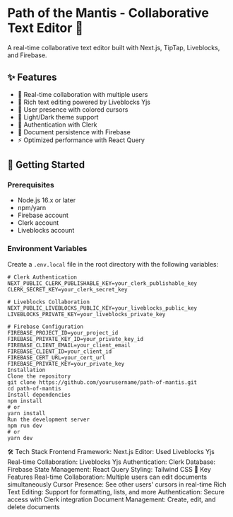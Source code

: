 # Path of the Mantis - Collaborative Text Editor 🦗

A real-time collaborative text editor built with Next.js, TipTap, Liveblocks, and Firebase.

## ✨ Features

- 🔄 Real-time collaboration with multiple users
- 📝 Rich text editing powered by Liveblocks Yjs
- 👥 User presence with colored cursors
- 🎨 Light/Dark theme support
- 🔐 Authentication with Clerk
- 💾 Document persistence with Firebase
- ⚡ Optimized performance with React Query

## 🚀 Getting Started

### Prerequisites

- Node.js 16.x or later
- npm/yarn
- Firebase account
- Clerk account
- Liveblocks account

### Environment Variables

Create a `.env.local` file in the root directory with the following variables:

```env
# Clerk Authentication
NEXT_PUBLIC_CLERK_PUBLISHABLE_KEY=your_clerk_publishable_key
CLERK_SECRET_KEY=your_clerk_secret_key

# Liveblocks Collaboration
NEXT_PUBLIC_LIVEBLOCKS_PUBLIC_KEY=your_liveblocks_public_key
LIVEBLOCKS_PRIVATE_KEY=your_liveblocks_private_key

# Firebase Configuration
FIREBASE_PROJECT_ID=your_project_id
FIREBASE_PRIVATE_KEY_ID=your_private_key_id
FIREBASE_CLIENT_EMAIL=your_client_email
FIREBASE_CLIENT_ID=your_client_id
FIREBASE_CERT_URL=your_cert_url
FIREBASE_PRIVATE_KEY=your_private_key
Installation
Clone the repository
git clone https://github.com/yourusername/path-of-mantis.git
cd path-of-mantis
Install dependencies
npm install
# or
yarn install
Run the development server
npm run dev
# or
yarn dev
```
🛠️ Tech Stack
Frontend Framework: Next.js
Editor: Used Liveblocks Yjs
Real-time Collaboration: Liveblocks Yjs
Authentication: Clerk
Database: Firebase
State Management: React Query
Styling: Tailwind CSS
🔑 Key Features
Real-time Collaboration: Multiple users can edit documents simultaneously
Cursor Presence: See other users' cursors in real-time
Rich Text Editing: Support for formatting, lists, and more
Authentication: Secure access with Clerk integration
Document Management: Create, edit, and delete documents
